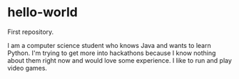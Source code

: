 # hello-world
First repository.

I am a computer science student who knows Java and wants to learn Python. 
I'm trying to get more into hackathons because I know nothing about them right now and would love some experience.
I like to run and play video games.

